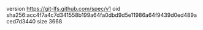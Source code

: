 version https://git-lfs.github.com/spec/v1
oid sha256:acc4f7a4c7d341558b199a64fa0dbd9d5e11986a64f9439d0ed489aced7d3440
size 3668
